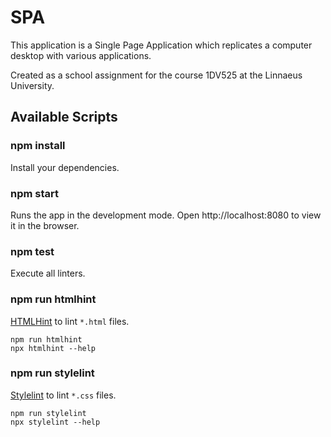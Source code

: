 SPA
======================

This application is a Single Page Application which replicates a computer desktop with various applications.

Created as a school assignment for the course 1DV525 at the Linnaeus University.


Available Scripts
----------------------


### npm install

Install your dependencies.



### npm start

Runs the app in the development mode.
Open http://localhost:8080 to view it in the browser.

### npm test

Execute all linters.

### npm run htmlhint

[HTMLHint](https://htmlhint.com/) to lint `*.html` files.

```
npm run htmlhint
npx htmlhint --help
```

### npm run stylelint

[Stylelint](https://stylelint.io/) to lint `*.css` files.

```
npm run stylelint
npx stylelint --help
```
